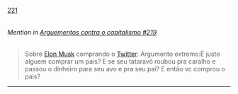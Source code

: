 [221](https://github.com/guilhermeprokisch/guilherme/issues/221) 
###### 




 ######  Mention in [Arguementos contra o capitalismo #219](Arguementos-contra-o-capitalismo-#219)  
 > Sobre [Elon Musk](Elon-Musk) comprando o [Twitter](Twitter.md): Argumento extremo:É justo alguem comprar um pais? E se seu tataravô roubou pra caralho e passou o dinheiro para seu avo e pra seu pai? E então vc comprou o pais?

-------------------------------------------------------------------------------

